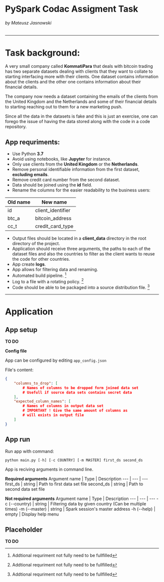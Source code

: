 # PySpark Codac Assigment Task
###### *by Mateusz Jasnowski*
---
# Task background:
A very small company called **KommatiPara** that deals with bitcoin trading has two separate datasets dealing with clients that they want to collate to starting interfacing more with their clients. One dataset contains information about the clients and the other one contains information about their financial details.

The company now needs a dataset containing the emails of the clients from the United Kingdom and the Netherlands and some of their financial details to starting reaching out to them for a new marketing push.

Since all the data in the datasets is fake and this is just an exercise, one can forego the issue of having the data stored along with the code in a code repository.
## App requriments:
- Use Python **3.7**
- Avoid using notebooks, like **Jupyter** for instance.
- Only use clients from the **United Kingdom** or the **Netherlands**.
- Remove personal identifiable information from the first dataset, **excluding emails**.
- Remove credit card number from the second dataset.
- Data should be joined using the **id** field.
- Rename the columns for the easier readability to the business users:

|Old name|New name|
|--|--|
|id|client_identifier|
|btc_a|bitcoin_address|
|cc_t|credit_card_type|

- Output files should be located in a **client_data** directory in the root directory of the project.
- Application should receive three arguments, the paths to each of the dataset files and also the countries to filter as the client wants to reuse the code for other countries.
- App create **logs**.
- App allows for filtering data and renaming.
- Automated build pipeline. [^1]
- Log to a file with a rotating policy. [^1]
- Code should be able to be packaged into a source distribution file. [^1]

[^1]: Addtional requriment not fully need to be fullfilled
---
# Application
## App setup
**TO DO**

**Config file**

App can be configured by editing ```app_config.json```

File's content:
```json
{
    "columns_to_drop": [
        # Names of columns to be dropped form joined data set
        # Usefull if source data sets contains secret data
    ],
    "expected_column_names": [
        # Names of columns in output data set
        # IMPORTANT ! Give the same amount of columns as
        # will exists in output file
    ]
}
```


## App run

Run app with command:
```python
python main.py [-h] [-c COUNTRY] [-m MASTER] first_ds second_ds
```

App is reciving arguments in command line.

**Required arguments**
Argument name | Type | Description
--- | --- | ---
first_ds | string | Path to first data set file
second_ds | string | Path to second data set file

**Not required arguments**
Argument name | Type | Description
--- | --- | ---
-c (--country) | string | Filtering data by given country (Can be multiple times)
-m (--master) | string | Spark session's master address
-h (--help) | empty | Display help menu

## Placeholder

**TO DO**


